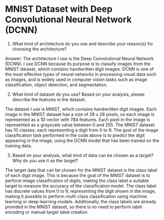 # MNIST Dataset with Deep Convolutional Neural Network (DCNN)

1. What kind of architecture do you use and describe your reason(s) for choosing the architecture?

Answer: 
The architecture I use is the Deep Convolutional Neural Network (DCNN). I use DCNN because its purpose is to classify images from the MNIST dataset, which contains handwritten digit images. DCNN is one of the most effective types of neural networks in processing visual data such as images, and is widely used in computer vision tasks such as image classification, object detection, and segmentation.

2. What kind of dataset do you use? Based on your analysis, please describe the features in the dataset.

The dataset I use is MNIST, which contains handwritten digit images. Each image in the MNIST dataset has a size of 28 x 28 pixels, so each image is represented as a 1D vector with 784 features. Each pixel in the image is represented as a grayscale value between 0 and 255.
The MNIST dataset has 10 classes, each representing a digit from 0 to 9. The goal of the image classification task performed in the code above is to predict the digit appearing in the image, using the DCNN model that has been trained on the training data.

3. Based on your analysis, what kind of data can be chosen as a target? Why do you use it as the target?

The target data that can be chosen for the MNIST dataset is the class label of each digit image. This is because the goal of the MNIST dataset is to perform image classification of digits, making the class label a suitable target to measure the accuracy of the classification model. The class label has discrete values from 0 to 9, representing the digit shown in the image, making it possible to perform multi-class classification using machine learning or deep learning models. Additionally, the class labels are already provided in the MNIST dataset, so there is no need to perform label encoding or manual target label creation.
